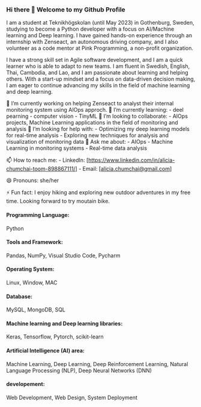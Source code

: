 ### Hi there 👋 Welcome to my Github Profile

I am a student at Teknikhögskolan (until May 2023) in Gothenburg, Sweden, studying to become a Python developer with a focus on AI/Machine learning and Deep learning. I have gained hands-on experience through an internship with Zenseact, an autonomous driving company, and I also volunteer as a code mentor at Pink Programming, a non-profit organization.

I have a strong skill set in Agile software development, and I am a quick learner who is able to adapt to new teams. I am fluent in Swedish, English, Thai, Cambodia, and Lao, and I am passionate about learning and helping others. With a start-up mindset and a focus on data-driven decision making, I am eager to continue advancing my skills in the field of machine learning and deep learning.


🔭 I’m currently working on helping Zenseact to analyst their internal monitoring system using AIOps approch.
🌱 I’m currently learning: 
      - deel pearning
      - computer vision
      - TinyML
👯 I’m looking to collaborate:
        - AIOps projects, Machine Learning applications in the field of monitoring and analysis
🤔 I’m looking for help with: 
        - Optimizing my deep learning models for real-time analysis
        - Exploring new techniques for analysis and visualization of monitoring data
💬 Ask me about:
      - AIOps
      - Machine Learning in monitoring systems
      - Real-time data analysis

📫 How to reach me:
      - LinkedIn: [https://www.linkedin.com/in/alicia-chumchai-toom-898867111/]
      - Email: [alicia.chumchai@gmail.com]

😄 Pronouns: she/her

⚡ Fun fact: I enjoy hiking and exploring new outdoor adventures in my free time. Looking forward to try moutain bike.

#### Programming Language: 
Python

#### Tools and Framework: 
Pandas, NumPy, Visual Studio Code, Pycharm

#### Operating System:
Linux, Window, MAC

#### Database:
MySQL, MongoDB, SQL

#### Machine learning and Deep learning libraries:
Keras, Tensorflow, Pytorch, scikit-learn

#### Artificial Intelligence (AI) area:
Machine Learning, Deep Learning, Deep Reinforcement Learning, Natural Language Processing (NLP), Deep Neural Networks (DNN)

#### developement:
Web Development, Web Design, System Deployment
